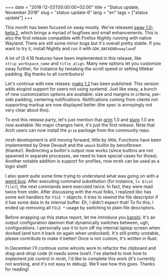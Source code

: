 +++
date = "2018-12-03T00:00:00+02:00"
title = "Status update, November 2018"
slug = "status-update-6"
lang = "en"
tags = ["status update"]
+++

This month has been focused on sway mostly. We've released [sway 1.0-beta.2],
which brings a myriad of bugfixes and small enhancements. This is also the first
release compatible with Firefox Nightly running with native Wayland. There are
still some minor bugs but it's overall pretty stable. If you want to try it,
install Nightly and run it with `GDK_BACKEND=wayland`!

A lot of i3 4.16 features have been implemented in this release, like
`strip_workspace_name` and `title_align`. Many new options let you customize
sway further, for instance by tweaking the scroll speed or setting titlebar
padding. Big thanks to all contributors!

Let's continue with new relases: [mako 1.2] has been published. This version
adds elogind support for users not using systemd. Just like sway, a bunch of new
customization options are available: size and margins in criteria, per-side
padding, centering notifications. Notifications coming from clients not
supporting markup are now displayed better (the spec is annoyingly not very
clear about this).

To end this release party, let's just mention that [grim] 1.0 and [slurp] 1.0
are now available. No major changes here, it's just the first release. Note that
Arch users can now install the `grim` package from the community repo.

mrsh development is still moving forward, little by little. Functions have been
implemented by Drew Devault and the `umask` builtin by benofbrown (thanks!).
Redirecting a builtin's output now works (since builtins are not spawned in
separate processes, we need to have special cases for those). Another notable
addition is support for profiles, now mrsh can be used as a login shell!

I also spent quite some time trying to understand what was going on with a
[weird bug][mrsh issue 48]. After executing command substitution (for instance,
`ls $(cat file)`), the next commands were executed twice. In fact, they were
read twice from stdin. After discussing with the musl folks, I realized libc
has some exit handlers for `FILE *` objects: it tries to rewind the file
descriptor if it has some data in its internal buffer. Eh, I didn't expect that!
To fix this, I ended up removing all `FILE *` usage by switching to plain file
descriptors.

Before wrapping up this status report, let me introduce you [kanshi]. It's an
output configuration daemon that dynamically switches between, ugh,
configurations. I personally use it to turn off my internal laptop screen when
docked (and turn it back on again when undocked). It's still pretty unstable,
please contribute to make it better! Once is not custom, it's written in Rust.

In December I'll continue some wlroots work to refactor the clipboard and
drag-and-drop code (it needs some love!). I've started to look how to implement
job control in mrsh, I'd like to complete this work (it's currently not working,
and it's not easy to debug). We'll see how this goes. Thanks for reading!

[sway 1.0-beta.2]: https://github.com/swaywm/sway/releases/tag/1.0-beta.2
[mako 1.2]: https://github.com/emersion/mako/releases/tag/v1.2
[grim]: https://github.com/emersion/grim
[slurp]: https://github.com/emersion/slurp
[mrsh issue 48]: https://github.com/emersion/mrsh/issues/48
[kanshi]: https://github.com/emersion/kanshi
